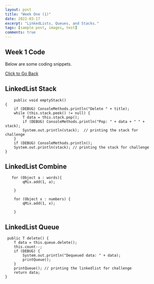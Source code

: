 ```yaml
---
layout: post
title: "Week One (1)"
date: 2022-03-17
excerpt: "LinkedLists, Queues, and Stacks."
tags: [sample post, images, test]
comments: true
---
```


## Week 1 Code 

Below are some coding snippets. 

<div markdown="0"><a href="https://adhithin.github.io/posts/" class="btn btn-info"> Click to Go Back</a></div>

## LinkedList Stack 

        public void emptyStack()
    {
        if (DEBUG) ConsoleMethods.println("Delete " + title);
        while (this.stack.peek() != null) {
            T data = this.stack.pop();
            if (DEBUG) ConsoleMethods.println("Pop: " + data + " " + stack);
            System.out.println(stack);  // printing the stack for challenge
        }
        if (DEBUG) ConsoleMethods.println();
        System.out.println(stack); // printing the stack for challenge
    }


## LinkedList Combine 

 

       for (Object a : words){
            qMix.add(1, a);

        }

        for (Object x : numbers) {
            qMix.add(1, x);

        }


## LinkedList Queue

     public T delete() {
        T data = this.queue.delete();
        this.count--;
        if (DEBUG) {
            System.out.println("Dequeued data: " + data);
            printQueue();
        }
        printQueue(); // printing the linkedlist for challenge
        return data;
    }



